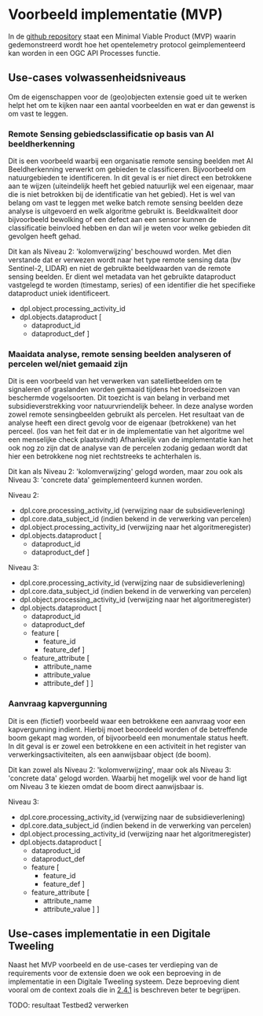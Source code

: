 # Voorbeeld implementatie (MVP)

In de [github repository](https://github.com/Geonovum/logboek-dataverwerkingen-voor-objecten/tree/main/mvp_pygeoapi_logging_demo) staat een Minimal Viable Product (MVP) waarin 
gedemonstreerd wordt hoe het opentelemetry protocol geimplementeerd kan worden in een OGC API Processes functie.

## Use-cases volwassenheidsniveaus

Om de eigenschappen voor de (geo)objecten extensie goed uit te werken helpt het om te kijken naar een aantal voorbeelden en wat er dan gewenst is om vast te leggen.

### Remote Sensing gebiedsclassificatie op basis van AI beeldherkenning ​

Dit is een voorbeeld waarbij een organisatie remote sensing beelden met AI Beeldherkenning verwerkt om gebieden te classificeren. Bijvoorbeeld om natuurgebieden te identificeren. 
In dit geval is er niet direct een betrokkene aan te wijzen (uiteindelijk heeft het gebied natuurlijk wel een eigenaar, maar die is niet betrokken bij de identificatie van het gebied). 
Het is wel van belang om vast te leggen met welke batch remote sensing beelden deze analyse is uitgevoerd en welk algoritme gebruikt is. Beeldkwaliteit door bijvoorbeeld bewolking of 
een defect aan een sensor kunnen de classificatie beinvloed hebben en dan wil je weten voor welke gebieden dit gevolgen heeft gehad.

Dit kan als Niveau 2: 'kolomverwijzing' beschouwd worden. Met dien verstande dat er verwezen wordt naar het type remote sensing data (bv Sentinel-2, LIDAR) en niet de gebruikte beeldwaarden 
van de remote sensing beelden. Er dient wel metadata van het gebruikte dataproduct vastgelegd te worden (timestamp, series) of een identifier die het specifieke dataproduct uniek identificeert.


- dpl.object.processing_activity_id
- dpl.objects.dataproduct [
    - dataproduct_id
    - dataproduct_def
]
### Maaidata analyse, remote sensing beelden analyseren of percelen wel/niet gemaaid zijn​

Dit is een voorbeeld van het verwerken van satellietbeelden om te signaleren of graslanden worden gemaaid tijdens het broedseizoen van beschermde vogelsoorten. 
Dit toezicht is van belang in verband met subsidieverstrekking voor natuurvriendelijk beheer. In deze analyse worden zowel remote sensingbeelden gebruikt als percelen. 
Het resultaat van de analyse heeft een direct gevolg voor de eigenaar (betrokkene) van het perceel. (los van het feit dat er in de implementatie van het algoritme wel een menselijke check plaatsvindt)
Afhankelijk van de implementatie kan het ook nog zo zijn dat de analyse van de percelen zodanig gedaan wordt dat hier een betrokkene nog niet rechtstreeks te achterhalen is.

Dit kan als Niveau 2: 'kolomverwijzing' gelogd worden, maar zou ook als Niveau 3: 'concrete data' geimplementeerd kunnen worden.

Niveau 2:

- dpl.core.processing_activity_id (verwijzing naar de subsidieverlening)
- dpl.core.data_subject_id (indien bekend in de verwerking van percelen)
- dpl.object.processing_activity_id (verwijzing naar het algoritmeregister)
- dpl.objects.dataproduct [
    - dataproduct_id
    - dataproduct_def
]

Niveau 3:

- dpl.core.processing_activity_id (verwijzing naar de subsidieverlening)
- dpl.core.data_subject_id (indien bekend in de verwerking van percelen)
- dpl.object.processing_activity_id (verwijzing naar het algoritmeregister)
- dpl.objects.dataproduct [
    - dataproduct_id 
    - dataproduct_def
    - feature [
        - feature_id
        - feature_def
    ]
    - feature_attribute [
        - attribute_name
        - attribute_value
        - attribute_def
    ]
]
​

### Aanvraag kapvergunning​

Dit is een (fictief) voorbeeld waar een betrokkene een aanvraag voor een kapvergunning indient. Hierbij moet beoordeeld worden of de betreffende boom gekapt mag worden, of bijvoorbeeld een monumentale status heeft.
In dit geval is er zowel een betrokkene en een activiteit in het register van verwerkingsactiviteiten, als een aanwijsbaar object (de boom). 

Dit kan zowel als Niveau 2: 'kolomverwijzing', maar ook als Niveau 3: 'concrete data' gelogd worden. Waarbij het mogelijk wel voor de hand ligt om Niveau 3 te kiezen omdat de boom direct aanwijsbaar is.

Niveau 3:

- dpl.core.processing_activity_id (verwijzing naar de subsidieverlening)
- dpl.core.data_subject_id (indien bekend in de verwerking van percelen)
- dpl.object.processing_activity_id (verwijzing naar het algoritmeregister)
- dpl.objects.dataproduct [
    - dataproduct_id 
    - dataproduct_def
    - feature [
        - feature_id
        - feature_def
    ]
    - feature_attribute [
        - attribute_name
        - attribute_value
    ]
]


## Use-cases implementatie in een Digitale Tweeling

Naast het MVP voorbeeld en de use-cases ter verdieping van de requirements voor de extensie doen we ook een beproeving in de implementatie in een Digitale Tweeling systeem. 
Deze beproeving dient vooral om de context zoals die in [2.4.1](./H2-architectuur.md#implementatie-keuzes) is beschreven beter te begrijpen.

TODO: resultaat Testbed2 verwerken